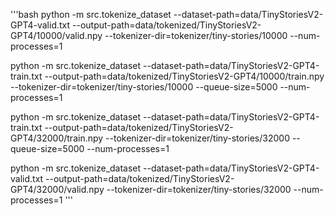 '''bash
python -m src.tokenize_dataset --dataset-path=data/TinyStoriesV2-GPT4-valid.txt --output-path=data/tokenized/TinyStoriesV2-GPT4/10000/valid.npy --tokenizer-dir=tokenizer/tiny-stories/10000 --num-processes=1

python -m src.tokenize_dataset --dataset-path=data/TinyStoriesV2-GPT4-train.txt --output-path=data/tokenized/TinyStoriesV2-GPT4/10000/train.npy --tokenizer-dir=tokenizer/tiny-stories/10000 --queue-size=5000 --num-processes=1

python -m src.tokenize_dataset --dataset-path=data/TinyStoriesV2-GPT4-train.txt --output-path=data/tokenized/TinyStoriesV2-GPT4/32000/train.npy --tokenizer-dir=tokenizer/tiny-stories/32000 --queue-size=5000 --num-processes=1

python -m src.tokenize_dataset --dataset-path=data/TinyStoriesV2-GPT4-valid.txt --output-path=data/tokenized/TinyStoriesV2-GPT4/32000/valid.npy --tokenizer-dir=tokenizer/tiny-stories/32000 --num-processes=1
'''